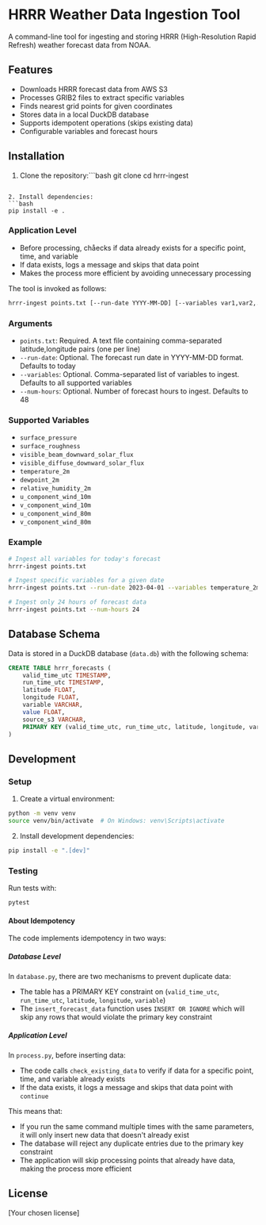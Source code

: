 # HRRR Weather Data Ingestion Tool

A command-line tool for ingesting and storing HRRR (High-Resolution Rapid Refresh) weather forecast data from NOAA.

## Features

- Downloads HRRR forecast data from AWS S3
- Processes GRIB2 files to extract specific variables
- Finds nearest grid points for given coordinates
- Stores data in a local DuckDB database
- Supports idempotent operations (skips existing data)
- Configurable variables and forecast hours

## Installation

1. Clone the repository:```bash
git clone <repository-url>
cd hrrr-ingest
```

2. Install dependencies:
```bash
pip install -e .
```

### Application Level
- Before processing, chåecks if data already exists for a specific point, time, and variable
- If data exists, logs a message and skips that data point
- Makes the process more efficient by avoiding unnecessary processing

The tool is invoked as follows:

```bash
hrrr-ingest points.txt [--run-date YYYY-MM-DD] [--variables var1,var2,...] [--num-hours N]
```

### Arguments

- `points.txt`: Required. A text file containing comma-separated latitude,longitude pairs (one per line)
- `--run-date`: Optional. The forecast run date in YYYY-MM-DD format. Defaults to today
- `--variables`: Optional. Comma-separated list of variables to ingest. Defaults to all supported variables
- `--num-hours`: Optional. Number of forecast hours to ingest. Defaults to 48

### Supported Variables

- `surface_pressure`
- `surface_roughness`
- `visible_beam_downward_solar_flux`
- `visible_diffuse_downward_solar_flux`
- `temperature_2m`
- `dewpoint_2m`
- `relative_humidity_2m`
- `u_component_wind_10m`
- `v_component_wind_10m`
- `u_component_wind_80m`
- `v_component_wind_80m`

### Example

```bash
# Ingest all variables for today's forecast
hrrr-ingest points.txt

# Ingest specific variables for a given date
hrrr-ingest points.txt --run-date 2023-04-01 --variables temperature_2m,relative_humidity_2m

# Ingest only 24 hours of forecast data
hrrr-ingest points.txt --num-hours 24
```

## Database Schema

Data is stored in a DuckDB database (`data.db`) with the following schema:

```sql
CREATE TABLE hrrr_forecasts (
    valid_time_utc TIMESTAMP,
    run_time_utc TIMESTAMP,
    latitude FLOAT,
    longitude FLOAT,
    variable VARCHAR,
    value FLOAT,
    source_s3 VARCHAR,
    PRIMARY KEY (valid_time_utc, run_time_utc, latitude, longitude, variable)
)
```

## Development

### Setup

1. Create a virtual environment:
```bash
python -m venv venv
source venv/bin/activate  # On Windows: venv\Scripts\activate
```

2. Install development dependencies:
```bash
pip install -e ".[dev]"
```

### Testing

Run tests with:
```bash
pytest
```
#### About Idempotency

The code implements idempotency in two ways:

##### Database Level
In `database.py`, there are two mechanisms to prevent duplicate data:
- The table has a PRIMARY KEY constraint on (`valid_time_utc`, `run_time_utc`, `latitude`, `longitude`, `variable`)
- The `insert_forecast_data` function uses `INSERT OR IGNORE` which will skip any rows that would violate the primary key constraint

##### Application Level 
In `process.py`, before inserting data:
- The code calls `check_existing_data` to verify if data for a specific point, time, and variable already exists
- If the data exists, it logs a message and skips that data point with `continue`

This means that:
- If you run the same command multiple times with the same parameters, it will only insert new data that doesn't already exist
- The database will reject any duplicate entries due to the primary key constraint
- The application will skip processing points that already have data, making the process more efficient

## License

[Your chosen license]

